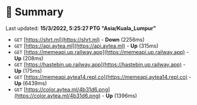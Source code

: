# 📖 Summary
Last updated: **15/3/2022, 5:25:27 PTG "Asia/Kuala_Lumpur"**

- `GET` [https://shrt.ml](https://shrt.ml) - **Down** (2256ms)
- `GET` [https://api.aytea.ml](https://api.aytea.ml) - **Up** (315ms)
- `GET` [https://memeapi.up.railway.app](https://memeapi.up.railway.app) - **Up** (208ms)
- `GET` [https://hastebin.up.railway.app](https://hastebin.up.railway.app) - **Up** (175ms)
- `GET` [https://memeapi.aytea14.repl.co](https://memeapi.aytea14.repl.co) - **Up** (6439ms)
- `GET` [https://color.aytea.ml/4b31d6.png](https://color.aytea.ml/4b31d6.png) - **Up** (1396ms)
